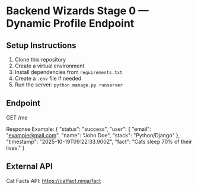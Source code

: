 # Backend Wizards Stage 0 — Dynamic Profile Endpoint

## Setup Instructions
1. Clone this repository
2. Create a virtual environment
3. Install dependencies from `requirements.txt`
4. Create a `.env` file if needed
5. Run the server: `python manage.py runserver`

## Endpoint
GET /me

Response Example:
{
  "status": "success",
  "user": {
    "email": "example@mail.com",
    "name": "John Doe",
    "stack": "Python/Django"
  },
  "timestamp": "2025-10-19T09:22:33.900Z",
  "fact": "Cats sleep 70% of their lives."
}

## External API
Cat Facts API: https://catfact.ninja/fact
